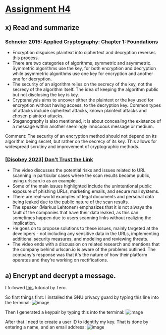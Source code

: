 # [Assignment H4](https://terokarvinen.com/2024/information-security-2024-spring/#h4-etaoin)

## x) Read and summarize

### [Schneier 2015: Applied Cryptography: Chapter 1: Foundations](https://learning.oreilly.com/library/view/applied-cryptography-protocols/9781119096726/08_chap01.html#chap01-sec001)

- Encryption disguises plaintext into ciphertext and decryption reverses this process.
- There are two categories of algorithms; symmetric and asymmetric. Symmetric algorithms use the key, for both encryption and decryption while asymmetric algorithms use one key for encryption and another one for decryption.
- The security of an algorithm relies on the secrecy of the key, not the secrecy of the algorithm itself. The idea of keeping the algorithm public but not disclosing the key is key.
- Cryptanalysis aims to uncover either the plaintext or the key used for encryption without having access, to the decryption key. Common types of attacks include ciphertext attacks, known plaintext attacks and chosen plaintext attacks.
- Steganography is also mentioned, it is about concealing the existence of a message within another seemingly innocuous message or medium.

Comment: The security of an encryption method should not depend on its algorithm being secret, but rather on the secrecy of its key. This allows for widespread scrutiny and improvement of cryptographic methods.

### [[Disobey 2023] Don't Trust the Link](https://www.youtube.com/watch?v=iluhSh4E2r8)

- The video discusses the potential risks and issues related to URL scanning in particular cases where the scan results become public, using urlscan.io as an example.
- Some of the main issues highlighted include the unintentional public exposure of phishing URLs, marketing emails, and secure mail systems.
- There are real-world examples of legal documents and personal data being leaked due to the public nature of the scan results.
- The speaker (Markus Lehtonen) emphasizes that it is not always the fault of the companies that have their data leaked, as this can sometimes happen due to users scanning links without realizing the implication.
- He goes on to propose solutions to these issues, mainly targeted at the developers - not including any sensitive data in the URLs, implementing additional security measures, and modeling and reviewing threats.
- The video ends with a discussion on related research and mentions that the company behind urlscan.io is aware of the problems outlined. The company's response was that it's the nature of how their platform operates and they're working on rectifications.

## a) Encrypt and decrypt a message. 

I followed [this](https://terokarvinen.com/2023/pgp-encrypt-sign-verify/) tutorial by Tero.

So first things first: I installed the GNU privacy guard by typing this line into the terminal: 
![image](https://github.com/roopeti/infosec_2024/assets/113911074/0be97594-55fe-454e-9208-4ad9520ccaae)

Then I generated a keypair by typing this into the terminal:
![image](https://github.com/roopeti/infosec_2024/assets/113911074/753c7134-c36c-4bb6-868f-d6a59b972cbc)

After that I need to create a user ID to identify my key. That is done by entering a name, and an email address:
![image](https://github.com/roopeti/infosec_2024/assets/113911074/39452f30-c40e-4888-986b-62bc9b4c1424)
